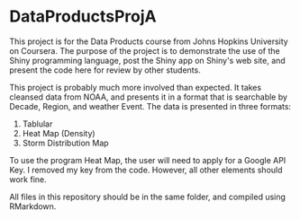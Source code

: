 # DataProductsProjA

This project is for the Data Products course from Johns Hopkins University on Coursera. The purpose of the project is to demonstrate the use of the Shiny programming language, post the Shiny app on Shiny's web site, and present the code here for review by other students.

This project is probably much more involved than expected. It takes cleansed data from NOAA, and presents it in a format that is searchable by Decade, Region, and weather Event. The data is presented in three formats:
1. Tablular
2. Heat Map (Density)
3. Storm Distribution Map

To use the program Heat Map, the user will need to apply for a Google API Key. I removed my key from the code. However, all other elements should work fine. 

All files in this repository should be in the same folder, and compiled using RMarkdown. 

